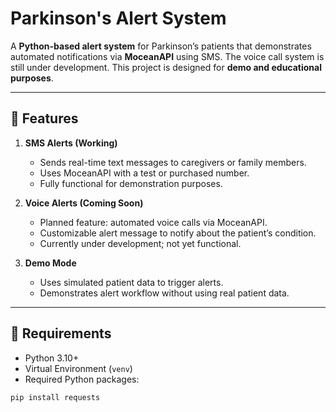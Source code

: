# Parkinson's Alert System

A **Python-based alert system** for Parkinson’s patients that demonstrates automated notifications via **MoceanAPI** using SMS. The voice call system is still under development. This project is designed for **demo and educational purposes**.

---

## 🔹 Features

1. **SMS Alerts (Working)**
   - Sends real-time text messages to caregivers or family members.
   - Uses MoceanAPI with a test or purchased number.
   - Fully functional for demonstration purposes.

2. **Voice Alerts (Coming Soon)**
   - Planned feature: automated voice calls via MoceanAPI.
   - Customizable alert message to notify about the patient’s condition.
   - Currently under development; not yet functional.

3. **Demo Mode**
   - Uses simulated patient data to trigger alerts.
   - Demonstrates alert workflow without using real patient data.

---

## 🔹 Requirements

- Python 3.10+
- Virtual Environment (`venv`)
- Required Python packages:
```bash
pip install requests
